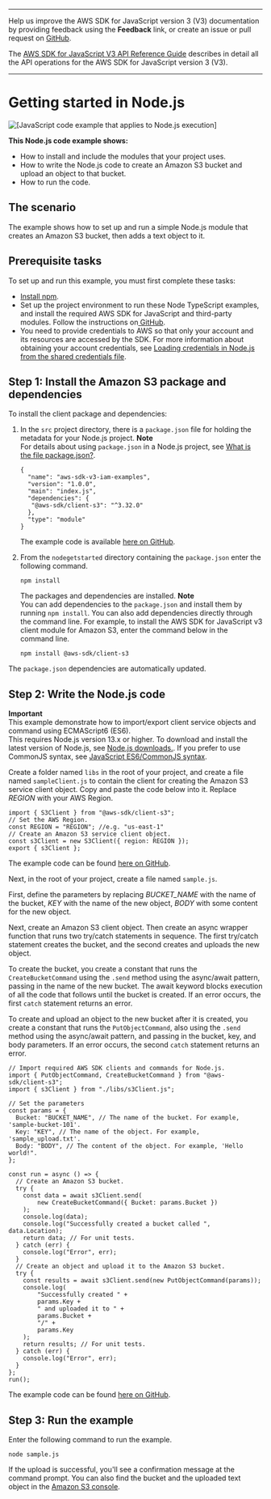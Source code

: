 --------

Help us improve the AWS SDK for JavaScript version 3 \(V3\) documentation by providing feedback using the **Feedback** link, or create an issue or pull request on [GitHub](https://github.com/awsdocs/aws-sdk-for-javascript-v3)\.

 The [AWS SDK for JavaScript V3 API Reference Guide](https://docs.aws.amazon.com/AWSJavaScriptSDK/v3/latest/index.html) describes in detail all the API operations for the AWS SDK for JavaScript version 3 \(V3\)\.

--------

# Getting started in Node\.js<a name="getting-started-nodejs"></a>

![\[JavaScript code example that applies to Node.js execution\]](http://docs.aws.amazon.com/sdk-for-javascript/v3/developer-guide/images/nodeicon.png)

**This Node\.js code example shows:**
+ How to install and include the modules that your project uses\.
+ How to write the Node\.js code to create an Amazon S3 bucket and upload an object to that bucket\.
+ How to run the code\.

## The scenario<a name="getting-started-nodejs-scenario"></a>

The example shows how to set up and run a simple Node\.js module that creates an Amazon S3 bucket, then adds a text object to it\. 

## Prerequisite tasks<a name="getting-started-nodejs-prerequisites"></a>

To set up and run this example, you must first complete these tasks:
+ [Install npm](https://npmjs.com/get-npm)\.
+ Set up the project environment to run these Node TypeScript examples, and install the required AWS SDK for JavaScript and third\-party modules\. Follow the instructions on[ GitHub](https://github.com/awsdocs/aws-doc-sdk-examples/blob/master/javascriptv3/example_code/nodegetstarted/README.md)\.
+ You need to provide credentials to AWS so that only your account and its resources are accessed by the SDK\. For more information about obtaining your account credentials, see [Loading credentials in Node\.js from the shared credentials file](loading-node-credentials-shared.md)\.

## Step 1: Install the Amazon S3 package and dependencies<a name="getting-started-nodejs-install-sdk"></a>

To install the client package and dependencies:

1. In the `src` project directory, there is a `package.json` file for holding the metadata for your Node\.js project\. 
**Note**  
For details about using `package.json` in a Node\.js project, see [What is the file package\.json?](https://nodejs.org/en/knowledge/getting-started/npm/what-is-the-file-package-json/)\.

   ```
   {
     "name": "aws-sdk-v3-iam-examples",
     "version": "1.0.0",
     "main": "index.js",
     "dependencies": {
      "@aws-sdk/client-s3": "^3.32.0"
     },
     "type": "module"
   }
   ```

   The example code is available [here on GitHub](https://github.com/awsdocs/aws-doc-sdk-examples/blob/master/javascriptv3/example_code/nodegetstarted/package.json)\.

1. From the `nodegetstarted` directory containing the `package.json` enter the following command\.

   ```
   npm install
   ```

   The packages and dependencies are installed\. 
**Note**  
You can add dependencies to the `package.json` and install them by running `npm install`\. You can also add dependencies directly through the command line\. For example, to install the AWS SDK for JavaScript v3 client module for Amazon S3, enter the command below in the command line\.  

   ```
   npm install @aws-sdk/client-s3
   ```
The `package.json` dependencies are automatically updated\.

## Step 2: Write the Node\.js code<a name="getting-started-nodejs-js-code"></a>

**Important**  
This example demonstrate how to import/export client service objects and command using ECMAScript6 \(ES6\)\.  
This requires Node\.js version 13\.x or higher\. To download and install the latest version of Node\.js, see [Node\.js downloads\.](https://nodejs.org/en/download)\.
If you prefer to use CommonJS syntax, see [JavaScript ES6/CommonJS syntax](sdk-example-javascript-syntax.md)\.

Create a folder named `libs` in the root of your project, and create a file named `sampleClient.js` to contain the client for creating the Amazon S3 service client object\. Copy and paste the code below into it\. Replace *REGION* with your AWS Region\.

```
import { S3Client } from "@aws-sdk/client-s3";
// Set the AWS Region.
const REGION = "REGION"; //e.g. "us-east-1"
// Create an Amazon S3 service client object.
const s3Client = new S3Client({ region: REGION });
export { s3Client };
```

The example code can be found [here on GitHub](https://github.com/awsdocs/aws-doc-sdk-examples/blob/master/javascriptv3/example_code/nodegetstarted/src/libs/s3Client.js)\.

Next, in the root of your project, create a file named `sample.js`\.

First, define the parameters by replacing *BUCKET\_NAME* with the name of the bucket, *KEY* with the name of the new object, *BODY* with some content for the new object\.

Next, create an Amazon S3 client object\. Then create an async wrapper function that runs two try/catch statements in sequence\. The first try/catch statement creates the bucket, and the second creates and uploads the new object\. 

To create the bucket, you create a constant that runs the `CreateBucketCommand` using the `.send` method using the async/await pattern, passing in the name of the new bucket\. The await keyword blocks execution of all the code that follows until the bucket is created\. If an error occurs, the first `catch` statement returns an error\. 

To create and upload an object to the new bucket after it is created, you create a constant that runs the `PutObjectCommand`, also using the `.send` method using the async/await pattern, and passing in the bucket, key, and body parameters\. If an error occurs, the second `catch` statement returns an error\.

```
// Import required AWS SDK clients and commands for Node.js.
import { PutObjectCommand, CreateBucketCommand } from "@aws-sdk/client-s3";
import { s3Client } from "./libs/s3Client.js";

// Set the parameters
const params = {
  Bucket: "BUCKET_NAME", // The name of the bucket. For example, 'sample-bucket-101'.
  Key: "KEY", // The name of the object. For example, 'sample_upload.txt'.
  Body: "BODY", // The content of the object. For example, 'Hello world!".
};

const run = async () => {
  // Create an Amazon S3 bucket.
  try {
    const data = await s3Client.send(
        new CreateBucketCommand({ Bucket: params.Bucket })
    );
    console.log(data);
    console.log("Successfully created a bucket called ", data.Location);
    return data; // For unit tests.
  } catch (err) {
    console.log("Error", err);
  }
  // Create an object and upload it to the Amazon S3 bucket.
  try {
    const results = await s3Client.send(new PutObjectCommand(params));
    console.log(
        "Successfully created " +
        params.Key +
        " and uploaded it to " +
        params.Bucket +
        "/" +
        params.Key
    );
    return results; // For unit tests.
  } catch (err) {
    console.log("Error", err);
  }
};
run();
```

The example code can be found [here on GitHub](https://github.com/awsdocs/aws-doc-sdk-examples/blob/master/javascriptv3/example_code/nodegetstarted/src/sample.js)\.

## Step 3: Run the example<a name="getting-started-nodejs-run-sample"></a>

Enter the following command to run the example\.

```
node sample.js
```

If the upload is successful, you'll see a confirmation message at the command prompt\. You can also find the bucket and the uploaded text object in the [Amazon S3 console](https://console.aws.amazon.com/s3/)\.
